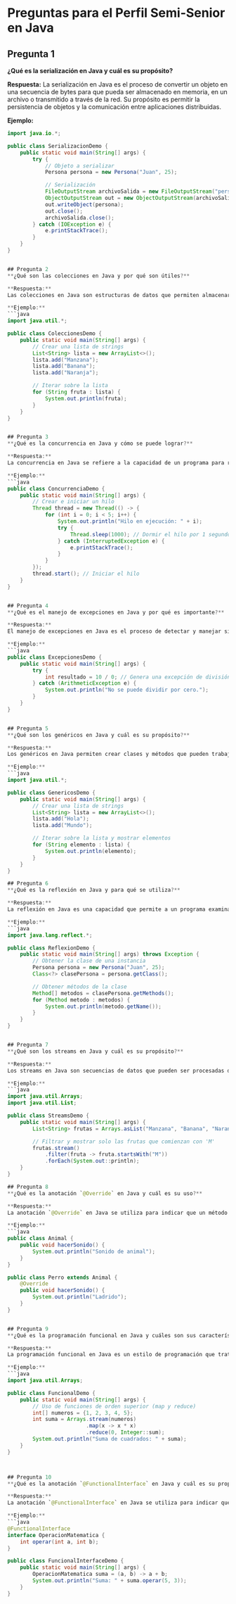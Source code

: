 # Preguntas para el Perfil Semi-Senior en Java

## Pregunta 1
**¿Qué es la serialización en Java y cuál es su propósito?**

**Respuesta:**
La serialización en Java es el proceso de convertir un objeto en una secuencia de bytes para que pueda ser almacenado en memoria, en un archivo o transmitido a través de la red. Su propósito es permitir la persistencia de objetos y la comunicación entre aplicaciones distribuidas.

**Ejemplo:**
```java
import java.io.*;

public class SerializacionDemo {
    public static void main(String[] args) {
        try {
            // Objeto a serializar
            Persona persona = new Persona("Juan", 25);

            // Serialización
            FileOutputStream archivoSalida = new FileOutputStream("persona.ser");
            ObjectOutputStream out = new ObjectOutputStream(archivoSalida);
            out.writeObject(persona);
            out.close();
            archivoSalida.close();
        } catch (IOException e) {
            e.printStackTrace();
        }
    }
}


## Pregunta 2
**¿Qué son las colecciones en Java y por qué son útiles?**

**Respuesta:**
Las colecciones en Java son estructuras de datos que permiten almacenar y manipular grupos de objetos. Son útiles porque proporcionan implementaciones eficientes de diversas estructuras de datos, como listas, conjuntos y mapas, facilitando la manipulación y gestión de datos en aplicaciones Java.

**Ejemplo:**
```java
import java.util.*;

public class ColeccionesDemo {
    public static void main(String[] args) {
        // Crear una lista de strings
        List<String> lista = new ArrayList<>();
        lista.add("Manzana");
        lista.add("Banana");
        lista.add("Naranja");

        // Iterar sobre la lista
        for (String fruta : lista) {
            System.out.println(fruta);
        }
    }
}


## Pregunta 3
**¿Qué es la concurrencia en Java y cómo se puede lograr?**

**Respuesta:**
La concurrencia en Java se refiere a la capacidad de un programa para realizar múltiples tareas simultáneamente. Se puede lograr mediante el uso de hilos (threads) y la sincronización de acceso a recursos compartidos.

**Ejemplo:**
```java
public class ConcurrenciaDemo {
    public static void main(String[] args) {
        // Crear e iniciar un hilo
        Thread thread = new Thread(() -> {
            for (int i = 0; i < 5; i++) {
                System.out.println("Hilo en ejecución: " + i);
                try {
                    Thread.sleep(1000); // Dormir el hilo por 1 segundo
                } catch (InterruptedException e) {
                    e.printStackTrace();
                }
            }
        });
        thread.start(); // Iniciar el hilo
    }
}


## Pregunta 4
**¿Qué es el manejo de excepciones en Java y por qué es importante?**

**Respuesta:**
El manejo de excepciones en Java es el proceso de detectar y manejar situaciones excepcionales durante la ejecución del programa. Es importante porque permite al programa responder de manera controlada a condiciones excepcionales, evitando que el programa se bloquee o se comporte de manera inesperada.

**Ejemplo:**
```java
public class ExcepcionesDemo {
    public static void main(String[] args) {
        try {
            int resultado = 10 / 0; // Genera una excepción de división por cero
        } catch (ArithmeticException e) {
            System.out.println("No se puede dividir por cero.");
        }
    }
}


## Pregunta 5
**¿Qué son los genéricos en Java y cuál es su propósito?**

**Respuesta:**
Los genéricos en Java permiten crear clases y métodos que pueden trabajar con cualquier tipo de objeto. Su propósito es proporcionar una manera de crear código flexible y reutilizable que pueda manejar diferentes tipos de datos de manera segura durante la compilación.

**Ejemplo:**
```java
import java.util.*;

public class GenericosDemo {
    public static void main(String[] args) {
        // Crear una lista de strings
        List<String> lista = new ArrayList<>();
        lista.add("Hola");
        lista.add("Mundo");

        // Iterar sobre la lista y mostrar elementos
        for (String elemento : lista) {
            System.out.println(elemento);
        }
    }
}

## Pregunta 6
**¿Qué es la reflexión en Java y para qué se utiliza?**

**Respuesta:**
La reflexión en Java es una capacidad que permite a un programa examinar o modificar su propia estructura, comportamiento y metadatos en tiempo de ejecución. Se utiliza para crear aplicaciones flexibles, frameworks y herramientas que necesitan examinar o modificar el comportamiento de los objetos en tiempo de ejecución.

**Ejemplo:**
```java
import java.lang.reflect.*;

public class ReflexionDemo {
    public static void main(String[] args) throws Exception {
        // Obtener la clase de una instancia
        Persona persona = new Persona("Juan", 25);
        Class<?> clasePersona = persona.getClass();

        // Obtener métodos de la clase
        Method[] metodos = clasePersona.getMethods();
        for (Method metodo : metodos) {
            System.out.println(metodo.getName());
        }
    }
}


## Pregunta 7
**¿Qué son los streams en Java y cuál es su propósito?**

**Respuesta:**
Los streams en Java son secuencias de datos que pueden ser procesadas de manera secuencial o paralela. Su propósito es proporcionar una manera más simple y concisa de trabajar con secuencias de elementos, como colecciones, arreglos o archivos.

**Ejemplo:**
```java
import java.util.Arrays;
import java.util.List;

public class StreamsDemo {
    public static void main(String[] args) {
        List<String> frutas = Arrays.asList("Manzana", "Banana", "Naranja");

        // Filtrar y mostrar solo las frutas que comienzan con 'M'
        frutas.stream()
            .filter(fruta -> fruta.startsWith("M"))
            .forEach(System.out::println);
    }
}

## Pregunta 8
**¿Qué es la anotación `@Override` en Java y cuál es su uso?**

**Respuesta:**
La anotación `@Override` en Java se utiliza para indicar que un método en una subclase está sobrescribiendo un método en la superclase. Es una buena práctica utilizar esta anotación para evitar errores de compilación al sobrescribir métodos.

**Ejemplo:**
```java
public class Animal {
    public void hacerSonido() {
        System.out.println("Sonido de animal");
    }
}

public class Perro extends Animal {
    @Override
    public void hacerSonido() {
        System.out.println("Ladrido");
    }
}


## Pregunta 9
**¿Qué es la programación funcional en Java y cuáles son sus características principales?**

**Respuesta:**
La programación funcional en Java es un estilo de programación que trata las funciones como ciudadanos de primera clase. Sus características principales incluyen el uso de funciones de orden superior, inmutabilidad y la evitación de efectos secundarios.

**Ejemplo:**
```java
import java.util.Arrays;

public class FuncionalDemo {
    public static void main(String[] args) {
        // Uso de funciones de orden superior (map y reduce)
        int[] numeros = {1, 2, 3, 4, 5};
        int suma = Arrays.stream(numeros)
                         .map(x -> x * x)
                         .reduce(0, Integer::sum);
        System.out.println("Suma de cuadrados: " + suma);
    }
}



## Pregunta 10
**¿Qué es la anotación `@FunctionalInterface` en Java y cuál es su propósito?**

**Respuesta:**
La anotación `@FunctionalInterface` en Java se utiliza para indicar que una interfaz es una interfaz funcional. Su propósito es proporcionar una verificación en tiempo de compilación de que la interfaz tiene exactamente un método abstracto, lo que la hace elegible para ser utilizada con expresiones lambda y referencias de métodos.

**Ejemplo:**
```java
@FunctionalInterface
interface OperacionMatematica {
    int operar(int a, int b);
}

public class FuncionalInterfaceDemo {
    public static void main(String[] args) {
        OperacionMatematica suma = (a, b) -> a + b;
        System.out.println("Suma: " + suma.operar(5, 3));
    }
}

